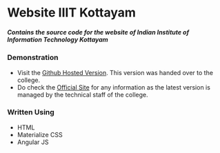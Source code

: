 # Website IIIT Kottayam

##### Contains the source code for the website of Indian Institute of Information Technology Kottayam

### Demonstration

- Visit the [Github Hosted Version](https://abhieshekumar.github.io/website-iiitk "Github Hosted Version"). This version was handed over to the college.
- Do check the [Official Site](http://www.iiitkottayam.ac.in "Official Site") for any information as the latest version is managed by the technical staff of the college.

### Written Using
- HTML
- Materialize CSS
- Angular JS
